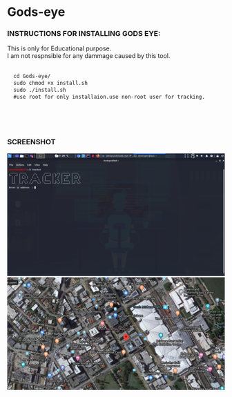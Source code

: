 # Gods-eye

<html>
  <head>
    <h3> INSTRUCTIONS FOR INSTALLING GODS EYE:
    </h2>
  </head>
  <body>   
    This is only for Educational purpose.</br>I am not respnsible for any dammage caused by this tool.
    </br>
  <pre>
  <code>
  cd Gods-eye/
  sudo chmod +x install.sh
  sudo ./install.sh
  #use root for only installaion.use non-root user for tracking.
  </code>
</pre>
    </br>
  </br>
  <h3> SCREENSHOT </h3>
  <img src ="/screenshot/Screenshot 2020-06-12 05:49:18.png" alt="img not found"
  </br>
  <img src ="/screenshot/Screenshot 2020-06-12 05:54:53.png" alt="img not found"
    </html>
    
